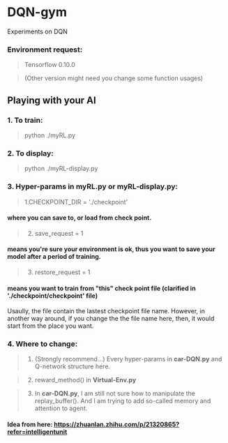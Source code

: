 # DQN-gym
Experiments on DQN

### Environment request:
> Tensorflow 0.10.0 

> (Other version might need you change some function usages)

## Playing with your AI

### 1. To train:

> python ./myRL.py

### 2. To display:

> python ./myRL-display.py

### 3. Hyper-params in **myRL.py** or **myRL-display.py**:

> 1.CHECKPOINT_DIR = './checkpoint'
#### where you can save to, or load from check point.

> 2. save_request = 1
#### means you're sure your environment is ok, thus you want to save your model after a period of training.

> 3. restore_request = 1
#### means you want to train from "this" check point file (clarified in './checkpoint/checkpoint' file)
Usaully, the file contain the lastest checkpoint file name.
However, in another way around, if you change the the file name here, then, it would start from the place you want.

### 4. Where to change:

> 1. (Strongly recommend...) Every hyper-params in **car-DQN.py** and Q-network structure here.

> 2. reward_method() in **Virtual-Env.py**

> 3. In **car-DQN.py**, I am still not sure how to manipulate the replay_buffer(). And I am trying to add so-called memory and attention to agent.
#### Idea from here: https://zhuanlan.zhihu.com/p/21320865?refer=intelligentunit



